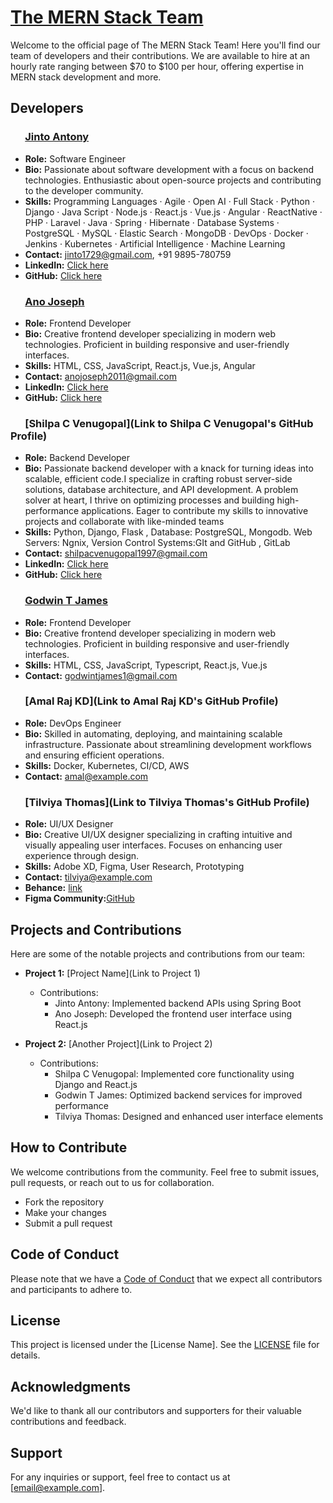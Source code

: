 # [The MERN Stack Team](https://mernstackteam.github.io)

Welcome to the official page of The MERN Stack Team! Here you'll find our team of developers and their contributions. We are available to hire at an hourly rate ranging between $70 to $100 per hour, offering expertise in MERN stack development and more.

## Developers

### &nbsp;&nbsp;&nbsp;&nbsp;&nbsp; [Jinto Antony](https://jintoantony.github.io)

- **Role:** Software Engineer
- **Bio:** Passionate about software development with a focus on backend technologies. Enthusiastic about open-source projects and contributing to the developer community.
- **Skills:** Programming Languages · Agile · Open AI · Full Stack · Python · Django · Java Script · Node.js · React.js · Vue.js · Angular · ReactNative · PHP · Laravel · Java · Spring · Hibernate · Database Systems · PostgreSQL · MySQL · Elastic Search · MongoDB · DevOps · Docker · Jenkins · Kubernetes · Artificial Intelligence · Machine Learning
- **Contact:** jinto1729@gmail.com, +91 9895-780759
- **LinkedIn:** [Click here](https://www.linkedin.com/in/jintoantony/)
- **GitHub:** [Click here](https://github.com/JintoAntony/)

### &nbsp;&nbsp;&nbsp;&nbsp;&nbsp; [Ano Joseph](https://anojoseph.github.io)

- **Role:** Frontend Developer
- **Bio:** Creative frontend developer specializing in modern web technologies. Proficient in building responsive and user-friendly interfaces.
- **Skills:** HTML, CSS, JavaScript, React.js, Vue.js, Angular
- **Contact:** anojoseph2011@gmail.com
- **LinkedIn:** [Click here](https://www.linkedin.com/in/ano-joseph/)
- **GitHub:** [Click here](https://github.com/anojoseph)

### &nbsp;&nbsp;&nbsp;&nbsp;&nbsp; [Shilpa C Venugopal](Link to Shilpa C Venugopal's GitHub Profile)
- **Role:** Backend Developer
- **Bio:** Passionate backend developer with a knack for turning ideas into scalable, efficient code.I specialize in crafting robust server-side solutions, database architecture, and API development. A problem solver at heart, I thrive on optimizing processes and building high-performance applications. Eager to contribute my skills to innovative projects and collaborate with like-minded teams
- **Skills:** Python, Django, Flask , Database: PostgreSQL, Mongodb. Web Servers: Ngnix, Version Control Systems:GIt and GitHub , GitLab
- **Contact:** shilpacvenugopal1997@gmail.com
- **LinkedIn:** [Click here](https://www.linkedin.com/in/shilpa-c-a3874017a/)
- **GitHub:** [Click here](https://github.com/shilpacvenugopal)

### &nbsp;&nbsp;&nbsp;&nbsp;&nbsp; [Godwin T James](https://godwintjames.github.io)

- **Role:** Frontend Developer
- **Bio:** Creative frontend developer specializing in modern web technologies. Proficient in building responsive and user-friendly interfaces.
- **Skills:** HTML, CSS, JavaScript, Typescript, React.js, Vue.js
- **Contact:** godwintjames1@gmail.com

### &nbsp;&nbsp;&nbsp;&nbsp;&nbsp; [Amal Raj KD](Link to Amal Raj KD's GitHub Profile)

- **Role:** DevOps Engineer
- **Bio:** Skilled in automating, deploying, and maintaining scalable infrastructure. Passionate about streamlining development workflows and ensuring efficient operations.
- **Skills:** Docker, Kubernetes, CI/CD, AWS
- **Contact:** amal@example.com

### &nbsp;&nbsp;&nbsp;&nbsp;&nbsp; [Tilviya Thomas](Link to Tilviya Thomas's GitHub Profile)

- **Role:** UI/UX Designer
- **Bio:** Creative UI/UX designer specializing in crafting intuitive and visually appealing user interfaces. Focuses on enhancing user experience through design.
- **Skills:** Adobe XD, Figma, User Research, Prototyping
- **Contact:** tilviya@example.com
- **Behance:** [link](https://www.linkedin.com/in/jintoantony/)
- **Figma Community:**[GitHub](https://github.com/JintoAntony/)

## Projects and Contributions

Here are some of the notable projects and contributions from our team:

- **Project 1:** [Project Name](Link to Project 1)
  - Contributions:
    - Jinto Antony: Implemented backend APIs using Spring Boot
    - Ano Joseph: Developed the frontend user interface using React.js

- **Project 2:** [Another Project](Link to Project 2)
  - Contributions:
    - Shilpa C Venugopal: Implemented core functionality using Django and React.js
    - Godwin T James: Optimized backend services for improved performance
    - Tilviya Thomas: Designed and enhanced user interface elements

<!-- Add more projects and contributions as necessary -->

## How to Contribute

We welcome contributions from the community. Feel free to submit issues, pull requests, or reach out to us for collaboration.

- Fork the repository
- Make your changes
- Submit a pull request

## Code of Conduct

Please note that we have a [Code of Conduct](link-to-code-of-conduct.md) that we expect all contributors and participants to adhere to.

## License

This project is licensed under the [License Name]. See the [LICENSE](link-to-license.md) file for details.

## Acknowledgments

We'd like to thank all our contributors and supporters for their valuable contributions and feedback.

## Support

For any inquiries or support, feel free to contact us at [email@example.com].
